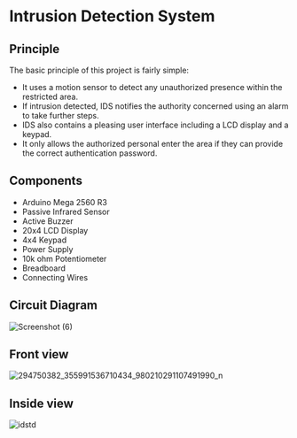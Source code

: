 # Intrusion Detection System



## Principle

The basic principle of this project is fairly simple:
* It uses a motion sensor to detect any unauthorized presence within the restricted area.
* If intrusion detected, IDS notifies the authority concerned using an alarm to take further steps. 
* IDS also contains a pleasing user interface including a LCD display and a keypad.
* It only allows the authorized personal enter the area if they can provide the correct authentication password.

## Components

* Arduino Mega 2560 R3
* Passive Infrared Sensor
* Active Buzzer
* 20x4 LCD Display
* 4x4 Keypad
* Power Supply
* 10k ohm Potentiometer
* Breadboard
* Connecting Wires

## Circuit Diagram

![Screenshot (6)](https://user-images.githubusercontent.com/103052177/194377487-41dbcb4c-524d-4c84-b038-8ce5f60c572e.png)

## Front view

![294750382_355991536710434_980210291107491990_n](https://user-images.githubusercontent.com/103052177/194377606-0d57371e-9e6a-43e5-a13c-07b3f4632d9d.jpg)

## Inside view

![idstd](https://user-images.githubusercontent.com/103052177/194377657-ec272ef4-2a38-4607-8e50-e1de4bd39958.jpg)


